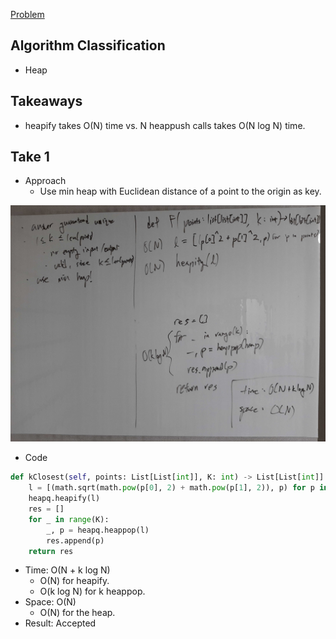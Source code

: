 [Problem](https://leetcode.com/problems/k-closest-points-to-origin/)

## Algorithm Classification
- Heap

## Takeaways
- heapify takes O(N) time vs. N heappush calls takes O(N log N) time.

## Take 1
- Approach
    - Use min heap with Euclidean distance of a point to the origin as key.

![](img-1.jpg)
- Code
```python
def kClosest(self, points: List[List[int]], K: int) -> List[List[int]]:
    l = [(math.sqrt(math.pow(p[0], 2) + math.pow(p[1], 2)), p) for p in points]
    heapq.heapify(l)
    res = []
    for _ in range(K):
        _, p = heapq.heappop(l)
        res.append(p)
    return res
```
- Time: O(N + k log N)
    - O(N) for heapify.
    - O(k log N) for k heappop.
- Space: O(N)
    - O(N) for the heap.
- Result: Accepted

